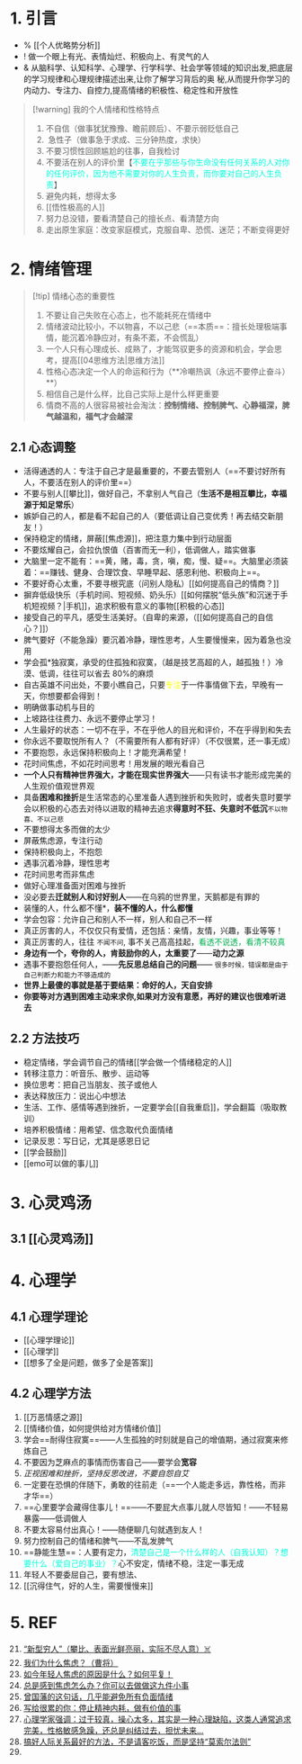 # 1. 引言 
- % [[个人优略势分析]]
- ! 做一个眼上有光、表情灿烂、积极向上、有灵气的人
- & 从脑科学、认知科学、心理学、行学科学、社会学等领域的知识出发,把底层的学习规律和心理规律描述出来,让你了解学习背后的奥 秘,从而提升你学习的内动力、专注力、自控力,提高情绪的积极性、稳定性和开放性
> [!warning] 我的个人情绪和性格特点
> 1. 不自信（做事犹犹豫豫、瞻前顾后）、不要示弱贬低自己
> 2.  急性子（做事急于求成、三分钟热度，求快）
> 3. 不要习惯性回顾尴尬的往事，自我检讨
> 4. 不要活在别人的评价里【<font color="#00ffdc">不要在乎那些与你生命没有任何关系的人对你的任何评价，因为他不需要对你的人生负责，而你要对自己的人生负责</font>】
> 5. 避免内耗，想得太多
> 6. [[悟性极高的人]]
> 7. 努力总没错，要看清楚自己的擅长点、看清楚方向
> 8. 走出原生家庭：改变家庭模式，克服自卑、恐慌、迷茫；不断变得更好
>
# 2. 情绪管理 

> [!tip] 情绪心态的重要性
> 1. 不要让自己失败在心态上，也不能耗死在情绪中
> 2. 情绪波动比较小，不以物喜，不以己悲（==本质==：擅长处理极端事情，能沉着冷静应对，有条不紊，不会慌乱）
> 3. 一个人只有心理成长、成熟了，才能驾驭更多的资源和机会，学会思考，提高[[04思维方法|思维方法]]
> 4. 性格心态决定一个人的命运和行为（**冷嘲热讽（永远不要停止奋斗） **）
> 5. 相信自己是什么样，比自己实际上是什么样更重要
> 6. 情商不高的人很容易被社会淘汰：**控制情绪、控制脾气、心静福深，脾气越温和，福气才会越深**
## 2.1 心态调整 
- 活得通透的人：专注于自己才是最重要的，不要去管别人（==不要讨好所有人，不要活在别人的评价里==）
- 不要与别人[[攀比]]，做好自己，不拿别人气自己（**生活不是相互攀比，幸福源于知足常乐**）
- 嫉妒自己的人，都是看不起自己的人（要低调让自己变优秀！再去结交新朋友！）
- 保持稳定的情绪，屏蔽[[焦虑源]]，把注意力集中到行动层面
- 不要炫耀自己，会拉仇恨值（百害而无一利），低调做人，踏实做事
- 大脑里一定不能有：==黄，赌，毒，贪，嗔，痴，慢、疑==。大脑里必须装着：==赚钱、健身、合理饮食、早睡早起、感恩利他、积极向上==。
- 不要好奇心太重，不要寻根究底（问别人隐私）[[如何提高自己的情商？]]
- 摒弃低级快乐（手机时间、短视频、奶头乐）[[如何摆脱“低头族”和沉迷于手机短视频？|手机]]，追求积极有意义的事物[[积极的心态]]
- 接受自己的平凡，感受生活美好。（自卑的来源，（[[如何提高自己的自信心？]]）
- 脾气要好（不能急躁）要沉着冷静，理性思考，人生要慢慢来，因为着急也没用
- 学会孤*独寂寞，承受的住孤独和寂寞，（越是技艺高超的人，越孤独！）冷漠、低调，往往可以省去 80%的麻烦
- 自古英雄不问出处，不要小瞧自己，只要<font color="#ffff00">专注</font>于一件事情做下去，早晚有一天，你想要都会得到！
- 明确做事动机与目的
- 上坡路往往费力、永远不要停止学习！
- 人生最好的状态：一切不在乎，不在乎他人的目光和评价，不在乎得到和失去
- 你永远不要取悦所有人？（不需要所有人都有好评）（不仅很累，还一事无成）
- 不要抱怨，永远保持积极向上！才能充满希望！
- 花时间焦虑，不如花时间思考！用发展的眼光看自己
- **一个人只有精神世界强大，才能在现实世界强大**——只有读书才能形成完美的人生观价值观世界观
- 具备**困难和挫折**是生活常态的心里准备人遇到挫折和失败时，或者失意时要学会以积极的心态去对待以进取的精神去追求**得意时不狂、失意时不低沉**`不以物喜、不以己悲`
- 不要想得太多而做的太少
- 屏蔽焦虑源，专注行动
- 保持积极向上，不抱怨
- 遇事沉着冷静，理性思考
- 花时间思考而非焦虑
- 做好心理准备面对困难与挫折
- 没必要去**迁就别人和讨好别人**——在乌鸦的世界里，天鹅都是有罪的
- 装懂的人，什么都不懂*，**装不懂的人，什么都懂**
-  学会包容：允许自己和别人不一样，别人和自己不一样
- 真正厉害的人，不仅仅只有爱情，还包括：亲情，友情，兴趣，事业等等！
- 真正厉害的人，往往 `不闻不问`, 事不关己高高挂起，<font color="#00b050">看透不说透，看清不较真</font>
- **身边有一个，夸你的人，肯鼓励你的人，太重要了**——**动力之源**
- 遇事不要抱怨任何人，——**先反思总结自己的问题**—— `很多时候，错误都是由于自己判断力和能力不够造成的`
- **世界上最傻的事就是基于要结果：命好的人，天自安排**
-  **你要等对方遇到困难主动来求你,如果对方没有意愿，再好的建议也很难听进去**
## 2.2 方法技巧 
- 稳定情绪，学会调节自己的情绪[[学会做一个情绪稳定的人]]
- 转移注意力：听音乐、散步、运动等
- 换位思考：把自己当朋友、孩子或他人
- 表达释放压力：说出心中想法
- 生活、工作、感情等遇到挫折，一定要学会[[自我重启]]，学会翻篇（吸取教训）
- 培养积极情绪：用希望、信念取代负面情绪
- 记录反思：写日记，尤其是感恩日记
- [[学会鼓励]]
- [[emo可以做的事儿]]
# 3. 心灵鸡汤
## 3.1 [[心灵鸡汤]]

# 4. 心理学
## 4.1 心理学理论 
- [[心理学理论]]
- [[心理学]]
- [[想多了全是问题，做多了全是答案]]
## 4.2 心理学方法
 1.  [[万恶情感之源]]
 2.  [[情绪价值，如何提供给对方情绪价值]]
 3. 学会==耐得住寂寞==——人生孤独的时刻就是自己的增值期，通过寂寞来修炼自己
 4. 不要因为芝麻点的事情而伤害自己——要学会**宽容**
 5. *正视困难和挫折，坚持反思改进，不要自怨自艾*
 6. 一定要在恐惧的伴随下，勇敢的往前走（==一个人能走多远，靠性格，而非才华==）
 7. ==心里要学会藏得住事儿！==——不要屁大点事儿就人尽皆知！——不轻易暴露——低调做人
 8. 不要太容易付出真心！——随便聊几句就遇到友人！
 9. 努力控制自己的情绪和脾气——不乱发脾气
 10. ==静能生慧==：人要有定力，<font color="#00ffdc">清楚自己是一个什么样的人（自我认知）？想要什么（爱自己的事业）？</font>心不安定，情绪不稳，注定一事无成
 11. 年轻人不要委屈自己，要有想法、
 12. [[沉得住气，好的人生，需要慢慢来]]
# 5. REF 
21. [“新型穷人”（攀比、表面光鲜亮丽，实际不尽人意）☠️](https://mp.weixin.qq.com/s?__biz=MzI2MTk2Mzg5Ng==&mid=2247487510&idx=1&sn=770b3681a9240ee08e5c7c7c15823bd3&scene=19#wechat_redirect)
22. [我们为什么焦虑？（曹将）](https://mp.weixin.qq.com/s/0oeZRtRNpi32rwjTF6yNuA)
23. [如今年轻人焦虑的原因是什么？如何平复！](https://mp.weixin.qq.com/s?__biz=MzI2MTk2Mzg5Ng==&mid=2247492539&idx=2&sn=834531405732c888b5b715b79559b348&scene=19#wechat_redirect)
24. [总是感到焦虑怎么办？你可以去做做这九件小事](https://mp.weixin.qq.com/s/ZIGD4z8ZITyu8J9Av1mWNw)
25. [曾国藩的这句话，几乎能避免所有负面情绪](https://mp.weixin.qq.com/s/BJ4r8GyWbLOtnf_YaqLhvQ)
26. [写给很累的你：停止精神内耗，做有价值的事](https://mp.weixin.qq.com/s/RvAfg9w1rxde4cjShBMkMw) 
27. [心理学家强调：过于较真，操心太多，其实是一种心理缺陷，这类人通常追求完美，性格敏感急躁，还总是纠结过去，担忧未来...](https://mp.weixin.qq.com/s/anjxNTK2yZE4ail0bRtRAQ)
28.  [搞好人际关系最好的方法，不是请客吃饭，而是坚持“莫索尔法则”](https://mp.weixin.qq.com/s/9BTGSbcgU_tl3-sOUKOvDw)
29. 